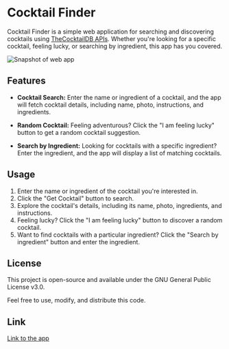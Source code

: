 # Cocktail Finder

Cocktail Finder is a simple web application for searching and discovering cocktails using [TheCocktailDB APIs](https://www.thecocktaildb.com/api.php). Whether you're looking for a specific cocktail, feeling lucky, or searching by ingredient, this app has you covered.

![Snapshot of web app](https://github.com/Luka-DV/Cocktail-finder-100Devs/assets/110667466/c1a0dfa0-cea3-41c1-ae0a-72b849c7059b)

## Features

- **Cocktail Search:** Enter the name or ingredient of a cocktail, and the app will fetch cocktail details, including name, photo, instructions, and ingredients.

- **Random Cocktail:** Feeling adventurous? Click the "I am feeling lucky" button to get a random cocktail suggestion.

- **Search by Ingredient:** Looking for cocktails with a specific ingredient? Enter the ingredient, and the app will display a list of matching cocktails.

## Usage

1. Enter the name or ingredient of the cocktail you're interested in.
2. Click the "Get Cocktail" button to search.
3. Explore the cocktail's details, including its name, photo, ingredients, and instructions.
4. Feeling lucky? Click the "I am feeling lucky" button to discover a random cocktail.
5. Want to find cocktails with a particular ingredient? Click the "Search by ingredient" button and enter the ingredient.

## License

This project is open-source and available under the GNU General Public License v3.0.

Feel free to use, modify, and distribute this code.

## Link

[Link to the app](https://cocktail-finder-site.netlify.app/)

